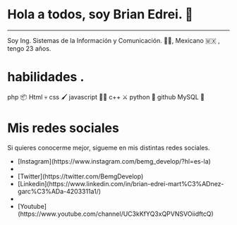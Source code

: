 # Hola a todos, soy Brian Edrei. 🖖 
***
Soy Ing. Sistemas de la Información y Comunicación. 👨‍💻, Mexicano 🇲🇽 , tengo 23 años.

# habilidades .

  php 📦
  Html 💀
  css 🖌️
  javascript 🏃‍♂️
  c++ ⚔️
  python 🐍
  github
  MySQL 🐬
  
# Mis redes sociales

Si quieres conocerme mejor, sigueme en mis distintas redes sociales.
<ul>
  <li>[Instagram](https://www.instagram.com/bemg_develop/?hl=es-la)<li>
  <li>[Twitter](https://twitter.com/BemgDevelop)</li>
  <li>[Linkedin](https://www.linkedin.com/in/brian-edrei-mart%C3%ADnez-garc%C3%ADa-4203311a1/)<li>
  <li>[Youtube](https://www.youtube.com/channel/UC3kKfYQ3xQPVNSVOiidftcQ)</li>
</ul>
